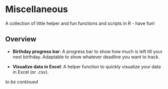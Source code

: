 # Miscellaneous
A collection of little helper and fun functions and scripts in R - have fun!

## Overview

- __Birthday progress bar__: A progress bar to show how much is left till your next birthday. Adaptable to show whatever deadline you want to track.

- __Visualize data in Excel__:  A helper function to quickly visualize your data in Excel (or .csv).


_to be continued_
